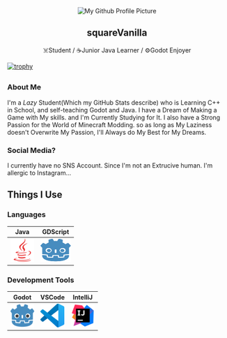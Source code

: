 <div align="center">
  <img width="121" src="Profile.png"  alt="My Github Profile Picture"/>
  <h2 align="center">squareVanilla</h2>
  <p align="center">☠️Student / ☕️Junior Java Learner / ⚙️Godot Enjoyer </p>
</div>

[![trophy](https://github-profile-trophy.vercel.app/?username=gyuka08&no-bg=true&no-frame=true)](https://github.com/ryo-ma/github-profile-trophy)

##

### About Me
I'm a *Lazy* Student(Which my GitHub Stats describe) who is Learning C++ in School, and self-teaching Godot and Java. I have a Dream of Making a Game with My skills. and I'm Currently Studying for It.
I also have a Strong Passion for the World of Minecraft Modding. so as long as My Laziness doesn't Overwrite My Passion, I'll Always do My Best for My Dreams.

### Social Media?
I currently have no SNS Account. Since I'm not an Extrucive human. I'm allergic to Instagram...

## Things I Use

### Languages

| Java | GDScript |
|------|----------|
|  <img src="https://github.com/devicons/devicon/blob/master/icons/java/java-plain.svg" title="Java"  alt="Java" width="55" height="55"/> |  <img src="https://github.com/devicons/devicon/blob/master/icons/godot/godot-plain.svg" title="GDScript"  alt="GDScript" width="70" height="55"/> |

### Development Tools

| Godot | VSCode | IntelliJ |
|-------|--------|----------|
| <img src="https://github.com/devicons/devicon/blob/master/icons/godot/godot-original.svg" title="Godot"  alt="Godot" width="55" height="55"/> | <img src="https://github.com/devicons/devicon/blob/master/icons/vscode/vscode-original.svg" title="VSCode"  alt="VSCode" width="55" height="55"/> | <img src="https://github.com/devicons/devicon/blob/master/icons/intellij/intellij-original.svg" title="IntelliJ"  alt="IntelliJ" width="55" height="55"/> |
